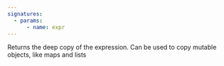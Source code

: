 ```yaml
---
signatures:
  - params:
      - name: expr
---
```


Returns the deep copy of the expression. Can be used to copy mutable objects,
like maps and lists
